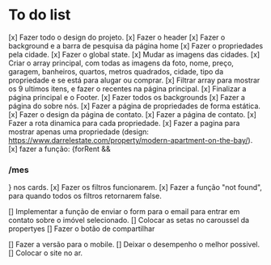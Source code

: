 # To do list

[x] Fazer todo o design do projeto.
[x] Fazer o header
[x] Fazer o background e a barra de pesquisa da página home
[x] Fazer o propriedades pela cidade.
[x] Fazer o global state.
[x] Mudar as imagens das cidades.
[x] Criar o array principal, com todas as imagens da foto, nome, preço, garagem, banheiros, quartos, metros quadrados, cidade, tipo da propriedade e se está para alugar ou comprar.
[x] Filtrar array para mostrar os 9 ultimos itens, e fazer o recentes na página principal.
[x] Finalizar a página principal e o Footer.
[x] Fazer todos os backgrounds
[x] Fazer a página do sobre nós.
[x] Fazer a página de propriedades de forma estática.
[x] Fazer o design da página de contato.
[x] Fazer a página de contato.
[x] Fazer a rota dinamica para cada propriedade.
[x] Fazer a pagina para mostrar apenas uma propriedade (design: https://www.darrelestate.com/property/modern-apartment-on-the-bay/).
[x] fazer a função: {forRent && <h3>/mes</h3>} nos cards.
[x] Fazer os filtros funcionarem.
[x] Fazer a função "not found", para quando todos os filtros retornarem false.

[] Implementar a função de enviar o form para o email para entrar em contato sobre o imóvel selecionado.
[] Colocar as setas no caroussel da propertyes
[] Fazer o botão de compartilhar

[] Fazer a versão para o mobile.
[] Deixar o desempenho o melhor possivel.
[] Colocar o site no ar.

